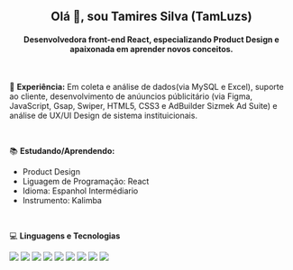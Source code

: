 
<h2 align = "center"> Olá 👋, sou Tamires Silva (TamLuzs) </h2>
<h4 align = "center"> Desenvolvedora front-end React, especializando Product Design e apaixonada em aprender novos conceitos. </h4>

<br/>

💼 **Experiência:** 
Em coleta e análise de dados(via MySQL e Excel), suporte ao cliente, desenvolvimento de anúuncios públicitário (via Figma, JavaScript, Gsap, Swiper, HTML5, CSS3 e AdBuilder Sizmek Ad Suite) e análise de UX/UI Design de sistema instituicionais.

<br/>

📚 **Estudando/Aprendendo:**
   - Product Design 
   - Liguagem de Programação: React  
   - Idioma: Espanhol Intermédiario
   - Instrumento: Kalimba

<br/>

💻 **Linguagens e Tecnologias**
<br/>

<div align = "start"> 
      <img src="https://img.shields.io/badge/HTML5-E34F26?style=for-the-badge&logo=html5&logoColor=white" /> 
      <img src="https://img.shields.io/badge/CSS3-1572B6?style=for-the-badge&logo=css3&logoColor=white" /> 
      <img src="https://img.shields.io/badge/jQuery-0769AD?style=for-the-badge&logo=jquery&logoColor=white" /> 
      <img src="https://img.shields.io/badge/JavaScript-323330?style=for-the-badge&logo=javascript&logoColor=F7DF1E" />
      <img src="https://img.shields.io/badge/React-20232A?style=for-the-badge&logo=react&logoColor=61DAFB" />
      <img src="https://img.shields.io/badge/MySQL-005C84?style=for-the-badge&logo=mysql&logoColor=white" /> 
      <img src="https://img.shields.io/badge/Visual_Studio-5C2D91?style=for-the-badge&logo=visual%20studio&logoColor=white" /> 
      <img src="https://img.shields.io/badge/Notion-000000?style=for-the-badge&logo=notion&logoColor=white" /> 
      <img src="https://img.shields.io/badge/Figma-F24E1E?style=for-the-badge&logo=figma&logoColor=white" />       
</div>
